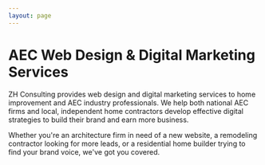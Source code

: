 ```yaml
---
layout: page
---
```


<!-- Intro Section -->
# AEC Web Design & Digital Marketing Services

ZH Consulting provides web design and digital marketing services to home improvement and AEC industry professionals. We help both national AEC firms and local, independent home contractors develop effective digital strategies to build their brand and earn more business.

Whether you're an architecture firm in need of a new website, a remodeling contractor looking for more leads, or a residential home builder trying to find your brand voice, we've got you covered.
